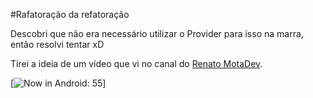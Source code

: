 #Rafatoração da refatoração

Descobri que não era necessário utilizar o Provider para isso na marra, então resolvi tentar xD

Tirei a ideia de um vídeo que vi no canal do [Renato MotaDev](https://www.youtube.com/@RenatoMotaDev).



[![Now in Android: 55][def]] 

[def]: https://twitter.com/i/status/1627734877477937155